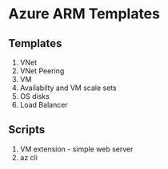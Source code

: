 # Azure ARM Templates

## Templates

1. VNet
2. VNet Peering
3. VM
4. Availabilty and VM scale sets
5. OS disks
6. Load Balancer

## Scripts

1. VM extension - simple web server
2. az cli